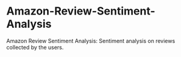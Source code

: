 # Amazon-Review-Sentiment-Analysis
Amazon Review Sentiment Analysis:
Sentiment analysis on reviews collected by the users. 
